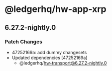 # @ledgerhq/hw-app-xrp

## 6.27.2-nightly.0

### Patch Changes

- 47252169a: add dummy changesets
- Updated dependencies [47252169a]
  - @ledgerhq/hw-transport@6.27.2-nightly.0
